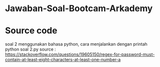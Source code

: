 # Jawaban-Soal-Bootcam-Arkademy
# Source code


soal 2 menggunakan bahasa python, cara menjalankan dengan printah python soal 2.py
source : https://stackoverflow.com/questions/19605150/regex-for-password-must-contain-at-least-eight-characters-at-least-one-number-a
